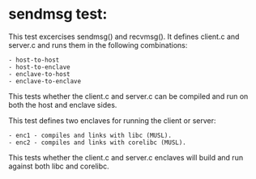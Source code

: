 sendmsg test:
=============

This test excercises sendmsg() and recvmsg(). It defines client.c and server.c
and runs them in the following combinations:

    - host-to-host
    - host-to-enclave
    - enclave-to-host
    - enclave-to-enclave

This tests whether the client.c and server.c can be compiled and run on both
the host and enclave sides.

This test defines two enclaves for running the client or server:

    - enc1 - compiles and links with libc (MUSL).
    - enc2 - compiles and links with corelibc (MUSL).

This tests whether the client.c and server.c enclaves will build and run
against both libc and corelibc.
